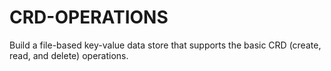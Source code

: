 # CRD-OPERATIONS
Build a file-based key-value data store that supports the basic CRD (create, read, and delete) operations.
